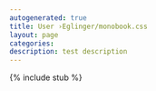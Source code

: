 ```yaml
---
autogenerated: true
title: User ›Eglinger/monobook.css
layout: page
categories: 
description: test description
---
```

{% include stub %}

